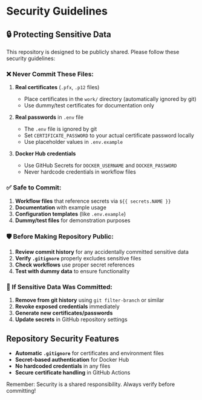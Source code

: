 # Security Guidelines

## 🔒 Protecting Sensitive Data

This repository is designed to be publicly shared. Please follow these security guidelines:

### ❌ Never Commit These Files:

1. **Real certificates** (`.pfx`, `.p12` files)
   - Place certificates in the `work/` directory (automatically ignored by git)
   - Use dummy/test certificates for documentation only

2. **Real passwords** in `.env` file
   - The `.env` file is ignored by git
   - Set `CERTIFICATE_PASSWORD` to your actual certificate password locally
   - Use placeholder values in `.env.example`

3. **Docker Hub credentials**
   - Use GitHub Secrets for `DOCKER_USERNAME` and `DOCKER_PASSWORD`
   - Never hardcode credentials in workflow files

### ✅ Safe to Commit:

1. **Workflow files** that reference secrets via `${{ secrets.NAME }}`
2. **Documentation** with example usage
3. **Configuration templates** (like `.env.example`)
4. **Dummy/test files** for demonstration purposes

### 🛡️ Before Making Repository Public:

1. **Review commit history** for any accidentally committed sensitive data
2. **Verify `.gitignore`** properly excludes sensitive files
3. **Check workflows** use proper secret references
4. **Test with dummy data** to ensure functionality

### 🚨 If Sensitive Data Was Committed:

1. **Remove from git history** using `git filter-branch` or similar
2. **Revoke exposed credentials** immediately
3. **Generate new certificates/passwords**
4. **Update secrets** in GitHub repository settings

## Repository Security Features

- **Automatic `.gitignore`** for certificates and environment files
- **Secret-based authentication** for Docker Hub
- **No hardcoded credentials** in any files
- **Secure certificate handling** in GitHub Actions

Remember: Security is a shared responsibility. Always verify before committing!
